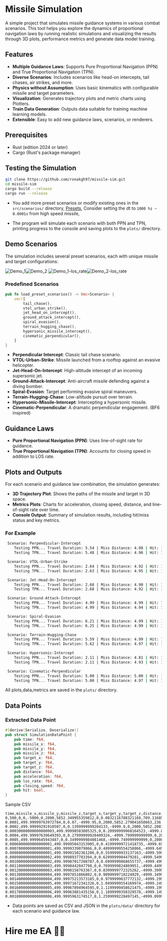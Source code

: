# Missile Simulation

A simple project that simulates missile guidance systems in various combat scenarios.
This tool helps you explore the dynamics of proportional navigation laws by running realistic simulations and
visualizing the results through 3D plots, performance metrics and generate data model training.

## Features

- **Multiple Guidance Laws**: Supports Pure Proportional Navigation (PPN) and True Proportional Navigation (TPN).
- **Diverse Scenarios**: Includes scenarios like head-on intercepts, tail chases, air strikes, and more.
- **Physics without Assumption**: Uses basic kinematics with configurable missile and target parameters.
- **Visualization**: Generates trajectory plots and metric charts using Plotters.
- **Train Data Generation**: Outputs data suitable for training machine learning models.
- **Extensible**: Easy to add new guidance laws, scenarios, or renderers.

## Prerequisites

- Rust (edition 2024 or later)
- Cargo (Rust's package manager)

## Testing the Simulation

   ```bash
   git clone https://github.com/ronakgh97/missile-sim.git
   cd missile-sim
   cargo build --release
   cargo run --release
   ```

- You add more preset scenarios or modify existing ones in the `src/scenarios/`
  directory, [Presets](src/scenarios/presets.rs), Consider setting the dt to `1000 hz ~ 0.0001s` from high speed
  missile,

- The program will simulate each scenario with both PPN and TPN, printing progress to the console and saving plots to
  the
  `plots/` directory.

## Demo Scenarios

The simulation includes several preset scenarios, each with unique missile and target configurations:

![Demo_1](Hypersonic-Intercept_PPN_3d_trajectory.png)![Demo_2](Perpendicular-Intercept_TPN_3d_trajectory.png)
![Demo_1-los_rate](PPN_los_rate.png)![Demo_2-los_rate](TPN_los_rate.png)

### Predefined Scenarios

```rust
pub fn load_preset_scenarios() -> Vec<Scenario> {
    vec![
        tail_chase(),
        vtol_urban_strike(),
        jet_head_on_intercept(),
        ground_attack_intercept(),
        spiral_evasion(),
        terrain_hugging_chase(),
        hypersonic_missile_intercept(),
        cinematic_perpendicular(),
    ]
}
```

- **Perpendicular Intercept**: Classic tail chase scenario.
- **VTOL-Urban-Strike**: Missile launched from a rooftop against an evasive helicopter.
- **Jet-Head-On-Intercept**: High-altitude intercept of an incoming supersonic jet.
- **Ground-Attack-Intercept**: Anti-aircraft missile defending against a diving bomber.
- **Spiral-Evasion**: Target performing evasive spiral maneuvers.
- **Terrain-Hugging-Chase**: Low-altitude pursuit over terrain.
- **Hypersonic-Missile-Intercept**: Intercepting a hypersonic missile.
- **Cinematic-Perpendicular**: A dramatic perpendicular engagement. (BF6 inspired)

## Guidance Laws

- **Pure Proportional Navigation (PPN)**: Uses line-of-sight rate for guidance.
- **True Proportional Navigation (TPN)**: Accounts for closing speed in addition to LOS rate.

## Plots and Outputs

For each scenario and guidance law combination, the simulation generates:

- **3D Trajectory Plot**: Shows the paths of the missile and target in 3D space.
- **Metrics Plots**: Charts for acceleration, closing speed, distance, and line-of-sight rate over time.
- **Console Output**: Summary of simulation results, including hit/miss status and key metrics.

### For Example

```bash
 Scenario: Perpendicular-Intercept
    Testing PPN... Travel Duration: 5.54 | Miss Distance: 4.98 | Hit: 1
    Testing TPN... Travel Duration: 5.48 | Miss Distance: 4.96 | Hit: 1

 Scenario: VTOL-Urban-Strike
    Testing PPN... Travel Duration: 2.64 | Miss Distance: 4.92 | Hit: 1
    Testing TPN... Travel Duration: 2.63 | Miss Distance: 4.95 | Hit: 1

 Scenario: Jet-Head-On-Intercept
    Testing PPN... Travel Duration: 2.68 | Miss Distance: 4.90 | Hit: 1
    Testing TPN... Travel Duration: 2.68 | Miss Distance: 4.92 | Hit: 1

 Scenario: Ground-Attack-Intercept
    Testing PPN... Travel Duration: 4.99 | Miss Distance: 4.99 | Hit: 1
    Testing TPN... Travel Duration: 4.99 | Miss Distance: 4.94 | Hit: 1

 Scenario: Spiral-Evasion
    Testing PPN... Travel Duration: 6.21 | Miss Distance: 4.99 | Hit: 1
    Testing TPN... Travel Duration: 6.25 | Miss Distance: 4.99 | Hit: 1

 Scenario: Terrain-Hugging-Chase
    Testing PPN... Travel Duration: 5.59 | Miss Distance: 4.99 | Hit: 1
    Testing TPN... Travel Duration: 5.62 | Miss Distance: 4.97 | Hit: 1

 Scenario: Hypersonic-Intercept
    Testing PPN... Travel Duration: 2.11 | Miss Distance: 4.81 | Hit: 1
    Testing TPN... Travel Duration: 2.11 | Miss Distance: 4.93 | Hit: 1

 Scenario: Cinematic-Perpendicular
    Testing PPN... Travel Duration: 5.00 | Miss Distance: 5.00 | Hit: 1
    Testing TPN... Travel Duration: 5.00 | Miss Distance: 4.97 | Hit: 1
```

All plots,data,metrics are saved in the `plots/` directory.

## Data Points

### Extracted Data Point

```rust
#[derive(Serialize, Deserialize)]
pub struct SimulationDataPoint {
    pub time: f64,
    pub missile_x: f64,
    pub missile_y: f64,
    pub missile_z: f64,
    pub target_x: f64,
    pub target_y: f64,
    pub target_z: f64,
    pub distance: f64,
    pub acceleration: f64,
    pub los_rate: f64,
    pub closing_speed: f64,
    pub hit: bool,
}
```

Sample CSV

```csv
time,missile_x,missile_y,missile_z,target_x,target_y,target_z,distance,acceleration,los_rate,closing_speed,hit
0,500,0,0,-5000,0,2000,5852.349955359812,0,0.0832116788321168,709.1168559049115,1
0.0001,499.99999763972784,0,0.07,-4999.95,0,2000,5852.279041658663,236.02721627199978,0.08321231714816434,709.1349853735624,1
0.0002,499.99999291910507,0,0.1399999999204133,-4999.9,0,2000,5852.208126144515,236.03506121505495,0.08321295539689638,709.153115361552,1
0.00030000000000000003,499.99998583805325,0,0.20999999968164523,-4999.849999999999,0,2000,5852.137208817314,236.04290623260368,0.08321359357830214,709.1712458688597,1
0.0004,499.99997639649393,0,0.27999999920409324,-4999.799999999999,0,2000,5852.066289677011,236.0507513245979,0.08321423169237087,709.189376895465,1
0.0005,499.9999645943487,0,0.3499999984081468,-4999.749999999999,0,2000,5851.995368723552,236.0585964909894,0.08321486973909183,709.2075084413473,1
0.0006000000000000001,499.99995043153905,0,0.41999999721418735,-4999.699999999999,0,2000,5851.924445956885,236.06644173173027,0.08321550771845428,709.2256405064858,1
0.0007000000000000001,499.9999339079866,0,0.48999999554258866,-4999.649999999999,0,2000,5851.85352137696,236.0742870467726,0.08321614563044744,709.2437730908599,1
0.0008000000000000001,499.99991502361286,0,0.5599999933137163,-4999.5999999999985,0,2000,5851.782594983724,236.08213243606806,0.08321678347506059,709.2619061944491,1
0.0009000000000000002,499.9998937783394,0,0.6299999904479281,-4999.549999999998,0,2000,5851.711666777125,236.08997789956882,0.08321742125228293,709.2800398172327,1
0.0010000000000000002,499.99987017208787,0,0.6999999868655737,-4999.499999999998,0,2000,5851.640736757111,236.09782343722668,0.08321805896210376,709.29817395919,1
0.0011000000000000003,499.9998442047798,0,0.7699999824869951,-4999.449999999998,0,2000,5851.569804923631,236.10566904899355,0.08321869660451228,709.3163086203002,1
0.0012000000000000003,499.9998158763367,0,0.8399999772325262,-4999.399999999998,0,2000,5851.498871276632,236.11351473482145,0.08321933417949776,709.3344438005427,1
0.0013000000000000004,499.9997851866802,0,0.9099999710224929,-4999.349999999998,0,2000,5851.427935816062,236.12136049466213,0.08321997168704942,709.352579499897,1
0.0014000000000000004,499.99975213573185,0,0.9799999637772132,-4999.299999999997,0,2000,5851.356998541869,236.1292063284676,0.08322060912715652,709.3707157183424,1
0.0015000000000000005,499.99971672341326,0,1.0499999554169974,-4999.249999999997,0,2000,5851.2860594540025,236.13705223618973,0.08322124649980829,709.3888524558579,1
0.0016000000000000005,499.99967894964595,0,1.1199999458621475,-4999.199999999997,0,2000,5851.21511855241,236.1448982177803,0.083221883804994,709.4069897124227,1
0.0017000000000000006,499.99963881435156,0,1.1899999350329578,-4999.149999999997,0,2000,5851.144175837038,236.15274427319125,0.08322252104270285,709.4251274880166,1
0.0018000000000000006,499.9995963174517,0,1.2599999228497145,-4999.099999999997,0,2000,5851.073231307836,236.16059040237445,0.0832231582129241,709.4432657826187,1
```

- Data points are saved as CSV and JSON in the `plots/data/` directory for each scenario and guidance law.

# Hire me EA 🥲🙏
